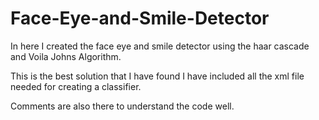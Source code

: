 # Face-Eye-and-Smile-Detector

In here I created the face eye and smile detector using the haar cascade and Voila Johns Algorithm.

This is the best solution that I have found I have included all the xml file needed for creating a classifier.

Comments are also there to understand the code well.
